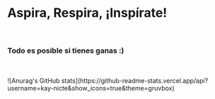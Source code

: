 <h1>Aspira, Respira, ¡Inspírate!</h1>
<br>
<h3>Todo es posible si tienes ganas :)</h3>
<br><br>
![Anurag's GitHub stats](https://github-readme-stats.vercel.app/api?username=kay-nicte&show_icons=true&theme=gruvbox)
